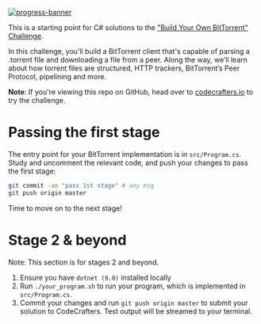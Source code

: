 [![progress-banner](https://backend.codecrafters.io/progress/bittorrent/b05eaea0-91fe-4606-afc7-282b1b4490b0)](https://app.codecrafters.io/users/codecrafters-bot?r=2qF)

This is a starting point for C# solutions to the
["Build Your Own BitTorrent" Challenge](https://app.codecrafters.io/courses/bittorrent/overview).

In this challenge, you’ll build a BitTorrent client that's capable of parsing a
.torrent file and downloading a file from a peer. Along the way, we’ll learn
about how torrent files are structured, HTTP trackers, BitTorrent’s Peer
Protocol, pipelining and more.

**Note**: If you're viewing this repo on GitHub, head over to
[codecrafters.io](https://codecrafters.io) to try the challenge.

# Passing the first stage

The entry point for your BitTorrent implementation is in `src/Program.cs`. Study
and uncomment the relevant code, and push your changes to pass the first stage:

```sh
git commit -am "pass 1st stage" # any msg
git push origin master
```

Time to move on to the next stage!

# Stage 2 & beyond

Note: This section is for stages 2 and beyond.

1. Ensure you have `dotnet (9.0)` installed locally
1. Run `./your_program.sh` to run your program, which is implemented in
   `src/Program.cs`.
1. Commit your changes and run `git push origin master` to submit your solution
   to CodeCrafters. Test output will be streamed to your terminal.
